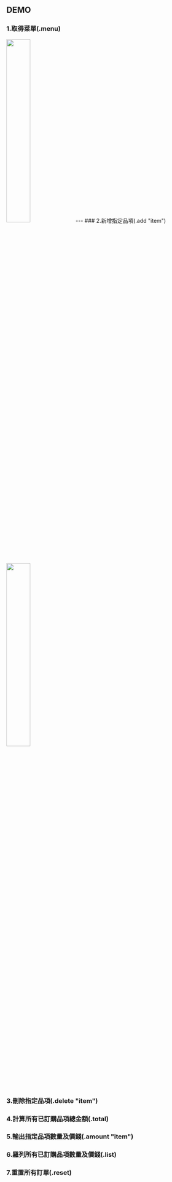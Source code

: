 ## DEMO
### 1.取得菜單(.menu)
<img src="https://github.com/wlog106/waiter_bot/assets/163823967/8c166d0c-58b4-4381-bfe6-8cf7a39a7fe2" width=35%>
---
### 2.新增指定品項(.add "item")
<img src="https://github.com/wlog106/waiter_bot/assets/163823967/ac841c17-e07e-46b8-a2c8-1bfb554a2e10" width=35%>

### 3.刪除指定品項(.delete "item")
### 4.計算所有已訂購品項總金額(.total)
### 5.輸出指定品項數量及價錢(.amount "item")
### 6.羅列所有已訂購品項數量及價錢(.list)
### 7.重置所有訂單(.reset)
